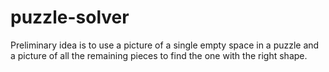 # puzzle-solver
Preliminary idea is to use a picture of a single empty space in a puzzle and a picture of all the remaining pieces to find the one with the right shape.
